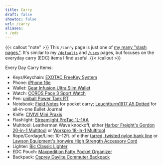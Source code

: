 ```yaml
---
title: Carry
draft: false
showtoc: false
url: /carry
aliases: 
- /edc
---
```

{{< callout "note" >}}
This `/carry` page is just one of [my many "slash pages."](/slashes). It's similar to my [`/defaults`](/defaults) and [`/uses`](/uses) pages, but focuses on the everyday carry (EDC) items I find useful.
{{< /callout >}}

Every Day Carry Items:

- Keys/Keychain: [EXOTAC FreeKey System](https://www.amazon.com/FreeKey-2825-System/dp/B00AQ664H6?crid=13RAFZV88K3AM&dib=eyJ2IjoiMSJ9.hRQKHTMHMq536Sk7nMc4dbMHe3k74bBessRi6w74qVGQV7AGNohTjJeu4tNS6IOnj6BsiIJPaMTXE7_OXJ8cDnbpjV0HpEDCBw5vK8L44UJ_YLgMjcRXKr3T0iuhumT0apBAK7_5YWOtYsGIRkHuSvcF4mBFgekiRlWbp35X4gzUhLfwbxguATcwb2Vn8JbJh55v8u08vhc0tnTOoqZSQXEXqLaHxgCDC_t_RdBotJyzhSkGM4pvWQK143QbvhKoI5o937bDY3VN_zw3HXXrz8CeNzmfRx4bcx-6y34ta6s.E6d1RRFeqb7jMEt550j_zgVu1uY0LmsQmZ9It_mL6Po&dib_tag=se&keywords=keychain+free&qid=1753964902&sprefix=keychain+free%2Caps%2C162&sr=8-2&linkCode=ll1&tag=joshuapsteele-20&linkId=42e3ede891415b80e649e1394d7674b8&language=en_US&ref_=as_li_ss_tl)
- Phone: [iPhone 16e](https://www.apple.com/iphone-16e/)
- Wallet: [Gear Infusion Ultra Slim Wallet](https://www.gearinfusion.com/products/everydaywallet)
- Watch: [COROS Pace 3 Sport Watch](https://www.amazon.com/COROS-PACE-Lightweight-Dual-Frequency-Navigation/dp/B0CFQQ9FDL?th=1&linkCode=ll1&tag=joshuapsteele-20&linkId=176a253a5007c49db1b7a247cca5d9d4&language=en_US&ref_=as_li_ss_tl)
- Pen: [uniball Power Tank RT](https://www.amazon.com/uniball-Ballpoint-Retractable-Translucent-Barrel/dp/B002HJDFRM?crid=M3ZMIW3OBW3R&dib=eyJ2IjoiMSJ9.d4TCWc4aQo8V0ymrZ27xKH6cUMkePTx4oxL1RKCnvKPlaR-cf976MACpFUY-6920D5IiIYLtJAnDLeaWSyaICV4sNOcP0b1pRQrG7GAKTOoyWXemXDV4YyTRB1ymCLZifHzuCYUotKCDX5yxfHWjnqeyZmBpeqEKz1jNzlhaiEF7pPmUKPOpS17Z7fbXwNOtnOBClcxaV_qIW-azcl6REgmmwazX-IaCml50i0HEtnK8Ne0NjNhb_TZPsc9EZ3xmukGCPkI_nYu1fctS5l4C9ccIazbX2g73YWKG--KIlnk.Pk2L70YBE3STVZASrT-u53iYb2J8s7AQGkp94AK2aZU&dib_tag=se&keywords=uniball%2Bpower%2Btank&qid=1753964294&sprefix=uniball%2Bpower%2Btank%2Caps%2C123&sr=8-1&th=1&linkCode=ll1&tag=joshuapsteele-20&linkId=e98b44194eac488db48c853418d1072b&language=en_US&ref_=as_li_ss_tl)
- Notebook: [Field Notes](https://www.amazon.com/Field-Notes-Pitch-Black-Notebook/dp/B071Y41YY3?crid=2O6DTJTU2QJUX&dib=eyJ2IjoiMSJ9.O84dZ88OxflMys2zMg638FrOmKiSUTDlUwc9yLZAlSCnhQYY6ndhAPVUwcYCArIbLWbmGnTwVFpZbnu2Rc3r2TQYrelPnB-kjt9o_rB8KcXukrt6jvZoDgVEIk3hqrkKZBF1HYVY6jbl6Cq1DcA2-SLFUQCm8xOLSHvZ13yOjkzbIzhekpcM3zkXA7XuIfZp2BuKqArAVF7CY6F0msKhV_YfnlVk4JZ0_xBjkdOZK3hqj83kYUcsiQ6s9QfGACfhIfTDHDd6xCLX9ZtlW87OlgmSxeGse_mVCpBWMs4szlc._pujjByybcwV8-ZXhqBbGBicHlhBwSiitqIsXij868o&dib_tag=se&keywords=field%2Bnotes&qid=1753964375&sprefix=field%2Bnot%2Caps%2C157&sr=8-1-spons&sp_csd=d2lkZ2V0TmFtZT1zcF9hdGY&th=1&linkCode=ll1&tag=joshuapsteele-20&linkId=a17e8d921cb3ede7d46b583e5e5c8a47&language=en_US&ref_=as_li_ss_tl) for pocket carry; [Leuchtturm1917 A5 Dotted](https://www.amazon.com/Leuchtturm1917-Medium-Dotted-Hardcover-Notebook/dp/B002TSIMW4?crid=39ABCGL6SAHQ3&dib=eyJ2IjoiMSJ9.f5ufSu2xPj8F4aNr2B8jUfaXkd233biwgS6QoCpfqLe3gKakVRv16aTtEVIAfSM2_UK-U4pryyRZRlesW-FyyEtpHn9-5eEh8TL6MdOUqnmcSOYJ7WgTcBYKKduahlpqJclaxgwIhpCTUZHvdYSFU39E9pcBE3oYW1Nigq9A2G_XOic7oEYgaIC7FEYo5n8Bi6edRODRyhNfm8FH88QiIBgdjh7c0Z9d03sTxnDSzbaVBvdmN14h9VSptMStNZap8UY6iFtI1HPF4wRcZJELy1UFCkKPBRpe3UvlXvI71MI.BceipC3qDFiYpwCLexPT42ZCm3nnYAF9vetOWbo7JHc&dib_tag=se&keywords=leuchtturm1917%2Ba5&qid=1753964413&sprefix=leuch%2Caps%2C180&sr=8-6&th=1&linkCode=ll1&tag=joshuapsteele-20&linkId=9b3d3576769e12b194470a094917aaeb&language=en_US&ref_=as_li_ss_tl) for all-in-one Bullet Journal
- Knife: [CIVIVI Mini Praxis](https://www.amazon.com/CIVIVI-Mini-Praxis-Survival-C18026C-1/dp/B0BF8FPH5L?crid=3V7OSH1BI18F0&dib=eyJ2IjoiMSJ9.iHrVrSNR2XfwwDE8Swm7ldFhWXQmV1EF7dR6UmINjG_CR2Taqb9yZ-Xxexu-gCPqzBEMStk8LAXo8QjEFMBUHmXAashOyuJ1bDnqPFe438SCEt20l-UanuLN6JtGHAypWYv4K8yrH6slSOg_SmR9fxfc8FHLK9KRAYb__pJBTCyfLznSYLM_O8Ly8laUMQBc8wRzRKLuFhGHkbMffhszAMKe-C7jbvfsK_pakbA9DjgEIwvKihqrR7BaMqPityiSGC0KCF2fblkcEeCqN0AMdp0EcptvD_M4lK3HP5W8xIc.n0uy377iewlrm-shDsmF8LzblTavZqMlMUidisfLMtw&dib_tag=se&keywords=civivi+praxis+mini&qid=1753964452&sprefix=civivi+praxis+mini%2Caps%2C131&sr=8-6&linkCode=ll1&tag=joshuapsteele-20&linkId=97b4fea8a17e66289f36b25b5c2c5259&language=en_US&ref_=as_li_ss_tl)
- Flashlight: [Streamlight ProTac 1L-1AA](https://www.amazon.com/Streamlight-88061-ProTac-Professional-Tactical/dp/B01G75P1SC?crid=281S46K0ZKOG7&dib=eyJ2IjoiMSJ9.nZdbbFhkQRl7tif4CKvdaRRGmzbQm41-R7J2FcHRgYkHVmSwkUWB--0TvAyxxUQam_KgwRklbQqDv-bgauOfQ--z0elYsBK7nqBSTUclrPUm01l0MlcX_MNRI2eHdJcxIi0zHv9rD2t3etq_rEnZoVsYrG14e8236yqyLSi8lzvq1oK5Kx7KGmke3lif1VuIYBYk2xDbl6g_8tuZnL5WZ5Cb705ItfoAY1rrKgHDPfbPLXYJoOpqFjct0bsZ4-A-iW2hCFQ6Ijd2_7w6ANox-8T8ZwKXQituCZ4BkVMhvMM.e2w06gleSluvpEMQncac0uryUo5Nff6-oW4FgZozA6I&dib_tag=se&keywords=protac+1l-1aa&qid=1753964488&sprefix=protac+1%2Caps%2C180&sr=8-2&linkCode=ll1&tag=joshuapsteele-20&linkId=6e6bd4b3f066e2a28e3025240bcd7ff4&language=en_US&ref_=as_li_ss_tl)
- Multitool: Leatherman Wave knockoff, either [Harbor Freight's Gordon 20-in-1 Multitool](https://www.harborfreight.com/20-in-1-multi-tool-59617.html) or [Workpro 18-in-1 Multitool](https://www.amazon.com/WORKPRO-Stainless-Multitool-Multipurpose-Activities/dp/B0C88XTTC1?crid=3EBA06UU0F05G&dib=eyJ2IjoiMSJ9.93rq3ODHN9JwmHTv_F4JnqVID6g3mx9JP9SYB_pP-3Ti5x4oSB7dO9981ILXwQ_jOboSI7kdCutz-L2pEvq_JYlK7Ls5uBnLs6DzgW7yZGSd6hcmEzSJOhfgaLSNRfBQHm5ymmsaNmO_FAKCxbIQsb0n-T2H_1E3ptGV5kM2ElE7Vy8vgJb1ZYly9DGk8byxVLjdhfB7PGJZnWo3GlN0nZRfRdQVYM_6tf7wFk_EANIfnaNkiuH7TFQaSalxXn-KMQO2rBCV_DBszwbcDEmIIXDpRc1eSNaSdNnvDWIe-Jk.C0QjrmRC5r5yW6Lt73sdrRpjAzSF5SJfklhMk-9Kms0&dib_tag=se&keywords=workpro%2Bleatherman&qid=1753964536&sprefix=workpro%2Bleatherman%2Caps%2C138&sr=8-3&th=1&linkCode=ll1&tag=joshuapsteele-20&linkId=be627726dbe694cdffc356b29b605d93&language=en_US&ref_=as_li_ss_tl)
- Rope/Cordage/Line: 10-12ft. of either [tarred, twisted nylon bank line](https://www.amazon.com/dp/B0068IQFCA?amp=&crid=2WPEMPWEUM3AP&sprefix=tarred%2Bbank%2B&th=1&linkCode=ll1&tag=joshuapsteele-20&linkId=18655a0cbe9c71b7a9f57ea4e359f0f6&language=en_US&ref_=as_li_ss_tl) or [Lawson Equipment's Ironwire High Strength Accessory Cord](https://www.lawsonequipment.com/products/ironwire-high-strength-accessory-cord)
- Lighter: [Bic Classic Lighter](https://www.amazon.com/BIC-Classic-Lighter-Fashion-Assorted/dp/B086R3LFBW?crid=MJ0F4CJG3P9Q&dib=eyJ2IjoiMSJ9.Na8AZGr8DGD3UvSTD_RI06u7ha6OhG5JUEVlNDIo74wa00mwgK5o1_pA6OJL08nicpsdaNXJPr36xu-e3GiNOgdvpWU5g7gt6n_AXySHS3trbbMT7xVtNphVd6ndT5TrB90AWxvGSdUqAMgy4WNxTrprtMBYHGis5bzbLnDH1jhapIcWXVkne7zxpHk-m35Di_vOnn_ZjJSVd-7XlrGLe2LtrY-tCUhPtV0UttiAi54mJDH9zb5sKRtLvYu85tMmR1m2yABwZYOA3vOfwFhln6WvyTS96ygIaxnAGc2I41A.evSbXHEHIOX-zmgXu6x_rWl2SkAlE_BQ19EIT01aCrg&dib_tag=se&keywords=bic+lighter&qid=1753964725&sprefix=bic+lighter%2Caps%2C143&sr=8-1&linkCode=ll1&tag=joshuapsteele-20&linkId=192f83c0db96d773ecd60cd3861ac1ae&language=en_US&ref_=as_li_ss_tl)
- EDC Pouch: [Maxpedition Fatty Pocket Organizer](https://www.amazon.com/Maxpedition-Fatty-Pocket-Organizer-Black/dp/B005257ZDS?crid=19XCC69WDT15&dib=eyJ2IjoiMSJ9.ipcUbrHIwzfTO3NLlJIibtLUlCyc4hALBVgIO_iaU2wCFHn_JvakvVSf6znE8YsDUUOT7XCfy364MYrZzakBaVc3RVPkJBszT5mqrMLl7HuPc8DArszTnZG2GE-gBWHvjzy8l9LgILreFQ3jYwNadHCyg14X8fAVAK64MTwWxxGEDAXpsuisfAq-tVLeM7Nqs0qdI2OPwXTprhxh-g0WXByZZzxmWb3RsDZX7j7t-6VWJyQBxx4Ncb77JuRAXsxpn_6z2O6ZupJGGKDV2mNqYWz1teQ0uGksLBufWKuU1X8.3_uC4Jn6nrJY_N08WwlVMQnEjJ9mjeozLBy2oRm-Mc8&dib_tag=se&keywords=maxpedition%2Bfatty&qid=1753964770&sprefix=maxpedition%2Bfatty%2Caps%2C161&sr=8-4&th=1&linkCode=ll1&tag=joshuapsteele-20&linkId=9efd14ed1cb707533fabda485a9e8fd6&language=en_US&ref_=as_li_ss_tl)
- Backpack: [Osprey Daylite Commuter Backpack](https://www.amazon.com/Osprey-Daylite-Daypack-Black-Size/dp/B08LP148YT?crid=J3UQZZ8NQ7IG&dib=eyJ2IjoiMSJ9.6FkmV1T50VY2HPUW_YXQiA2zKUjt-4B13B5KVDc8JVH0WkJ4CgbnR9Ld0wIxdoKQnC1iGb1EhcNfRwILnOvrSWeQvKb3q4mpDfazNXiRlWvXGp_aKf1SG2UnO8dtrB6_cFOl-QrXFrItpmXlRKzpH2akEIM_WJ3biRb6t3eAPrXRt4zn5NjfiXe5CugiaRzUbaDW8mqitu8yNC2g8DpkMniqkyrXxGRTvWw3V-Ur5UX1YwKUNqevVxehEvQrmSfDKpZjRj-GoqNgxPx-B-oChbGY5DVSj7xbqJ9w0rMcj5s.-CmLrFN-qIMJa9ntmdOD_BiLXNaKNGCoGOzxuDskAN8&dib_tag=se&keywords=osprey%2Bdaylite%2Bpack&qid=1753964805&sprefix=osprey%2Bdaylite%2Bpack%2Caps%2C164&sr=8-1&th=1&linkCode=ll1&tag=joshuapsteele-20&linkId=e95e7f9690bb9ecac3af2bd06f109a12&language=en_US&ref_=as_li_ss_tl)
